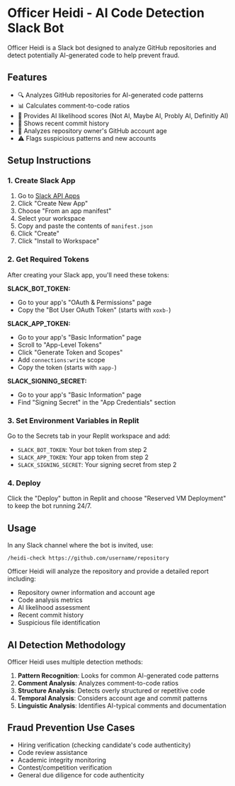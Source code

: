 
# Officer Heidi - AI Code Detection Slack Bot

Officer Heidi is a Slack bot designed to analyze GitHub repositories and detect potentially AI-generated code to help prevent fraud.

## Features

- 🔍 Analyzes GitHub repositories for AI-generated code patterns
- 📊 Calculates comment-to-code ratios
- 🤖 Provides AI likelihood scores (Not AI, Maybe AI, Probly AI, Definitly AI)
- 📝 Shows recent commit history
- 👤 Analyzes repository owner's GitHub account age
- ⚠️ Flags suspicious patterns and new accounts

## Setup Instructions

### 1. Create Slack App

1. Go to [Slack API Apps](https://api.slack.com/apps)
2. Click "Create New App"
3. Choose "From an app manifest"
4. Select your workspace
5. Copy and paste the contents of `manifest.json`
6. Click "Create"
7. Click "Install to Workspace"

### 2. Get Required Tokens

After creating your Slack app, you'll need these tokens:

**SLACK_BOT_TOKEN:**
- Go to your app's "OAuth & Permissions" page
- Copy the "Bot User OAuth Token" (starts with `xoxb-`)

**SLACK_APP_TOKEN:**
- Go to your app's "Basic Information" page
- Scroll to "App-Level Tokens"
- Click "Generate Token and Scopes"
- Add `connections:write` scope
- Copy the token (starts with `xapp-`)

**SLACK_SIGNING_SECRET:**
- Go to your app's "Basic Information" page
- Find "Signing Secret" in the "App Credentials" section

### 3. Set Environment Variables in Replit

Go to the Secrets tab in your Replit workspace and add:

- `SLACK_BOT_TOKEN`: Your bot token from step 2
- `SLACK_APP_TOKEN`: Your app token from step 2
- `SLACK_SIGNING_SECRET`: Your signing secret from step 2

### 4. Deploy

Click the "Deploy" button in Replit and choose "Reserved VM Deployment" to keep the bot running 24/7.

## Usage

In any Slack channel where the bot is invited, use:

```
/heidi-check https://github.com/username/repository
```

Officer Heidi will analyze the repository and provide a detailed report including:

- Repository owner information and account age
- Code analysis metrics
- AI likelihood assessment
- Recent commit history
- Suspicious file identification

## AI Detection Methodology

Officer Heidi uses multiple detection methods:

1. **Pattern Recognition**: Looks for common AI-generated code patterns
2. **Comment Analysis**: Analyzes comment-to-code ratios
3. **Structure Analysis**: Detects overly structured or repetitive code
4. **Temporal Analysis**: Considers account age and commit patterns
5. **Linguistic Analysis**: Identifies AI-typical comments and documentation

## Fraud Prevention Use Cases

- Hiring verification (checking candidate's code authenticity)
- Code review assistance
- Academic integrity monitoring
- Contest/competition verification
- General due diligence for code authenticity
